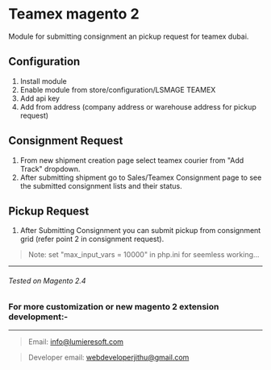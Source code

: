 # Teamex magento 2
Module for submitting consignment an pickup request for teamex dubai.

## Configuration
1. Install module
2. Enable module from store/configuration/LSMAGE TEAMEX
3. Add api key
4. Add from address (company address or warehouse address for pickup request)

## Consignment Request

1. From new shipment creation page select teamex courier from "Add Track" dropdown.
2. After submitting shipment go to Sales/Teamex Consignment page to see the submitted consignment lists and their status.

## Pickup Request
1. After Submitting Consignment you can submit pickup from consignment grid (refer point 2 in consignment request).

> Note: set "max_input_vars = 10000" in php.ini for seemless working...   
***

###### Tested on Magento 2.4
 
### For more customization or new magento 2 extension development:-

***

> Email: info@lumieresoft.com

> Developer email: webdeveloperjithu@gmail.com 

